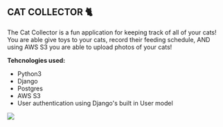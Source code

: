 ## **CAT COLLECTOR 🐈**

The Cat Collector is a fun application for keeping track of all of your cats! You are able give toys to your cats, record their feeding schedule, AND using AWS S3 you are able to upload photos of your cats!

**Tehcnologies used:**

- Python3
- Django
- Postgres
- AWS S3
- User authentication using Django's built in User model

<img src="https://i.imgur.com/7hpQqOU.png">

